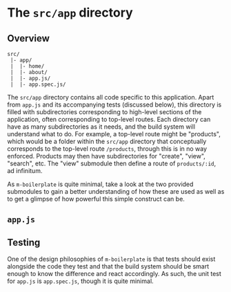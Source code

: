 # The `src/app` directory

## Overview

```
src/
 |- app/
 |  |- home/
 |  |- about/
 |  |- app.js/
 |  |- app.spec.js/
```

The `src/app` directory contains all code specific to this application. Apart from `app.js` and its accompanying tests (discussed below), this directory is filled with subdirectories corresponding to high-level sections of the application, often corresponding to top-level routes. Each directory can have as many subdirectories as it needs, and the build system will understand what to do. For example, a top-level route might be "products", which would be a folder within the `src/app` directory that conceptually corresponds to the top-level route `/products`, through this is in no way enforced. Products may then have subdirectories for "create", "view", "search", etc. The "view" submodule then define a route of `products/:id`, ad infinitum.

As `m-boilerplate` is quite minimal, take a look at the two provided submodules to gain a better understanding of how these are used as well as to get a glimpse of how powerful this simple construct can be.

## `app.js`

## Testing

One of the design philosophies of `m-boilerplate` is that tests should exist alongside the code they test and that the build system should be smart enough to know the difference and react accordingly. As such, the unit test for `app.js` is `app.spec.js`, though it is quite minimal.